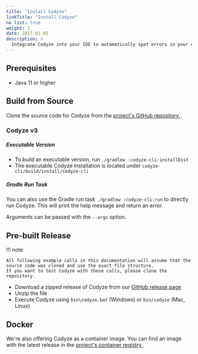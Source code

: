 ```yaml
---
title: "Install Codyze"
linkTitle: "Install Codyze"
no_list: true
weight: 1
date: 2017-01-05
description: >
  Integrate Codyze into your IDE to automatically spot errors in your code or use it as a console application to manually explore source code. This page explains how to install Codyze.
---
```


## Prerequisites
* Java 11 or higher


## Build from Source
Clone the source code for Codyze from the [project's GitHub repository <i class="fas fa-external-link-alt"></i>](https://github.com/Fraunhofer-AISEC/codyze).

### Codyze v3
##### Executable Version
* To build an executable version, run `./gradlew :codyze-cli:installDist`
* The executable Codyze installation is located under `codyze-cli/build/install/codyze-cli`
##### Gradle Run Task
You can also use the Gradle run task `./gradlew :codyze-cli:run` to directly run Codyze.
This will print the help message and return an error.

Arguments can be passed with the `--args` option.


## Pre-built Release
!!! note

    All following example calls in this documentation will assume that the source code was cloned and use the exact file structure.
    If you want to test Codyze with these calls, please clone the repository.

* Download a zipped release of Codyze from our [GitHub release page <i class="fas fa-external-link-alt"></i>](https://github.com/Fraunhofer-AISEC/codyze/releases)
* Unzip the file
* Execute Codyze using `bin\codyze.bat` (Windows) or `bin/codyze` (Mac, Linux)


## Docker
We're also offering Codyze as a container image. You can find an image with the latest release in the [project's container registry <i class="fas fa-external-link-alt"></i>](https://github.com/Fraunhofer-AISEC/codyze/pkgs/container/codyze).
